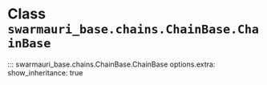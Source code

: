# Class `swarmauri_base.chains.ChainBase.ChainBase`

::: swarmauri_base.chains.ChainBase.ChainBase
    options.extra:
      show_inheritance: true

